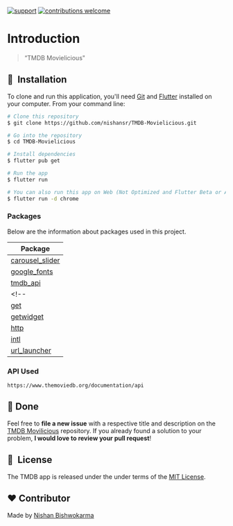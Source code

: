 [![support](https://img.shields.io/badge/plateform-flutter%7Candroid%20studio-9cf?style=plastic&logo=appveyor)](https://github.com/tsvillain/TMDB-movie-app)
[![contributions welcome](https://img.shields.io/badge/contributions-welcome-brightgreen.svg?style=flat)](https://github.com/nishansr/TMDB-Movielicious/issues)

# Introduction

> “TMDB Movielicious" 

<!-- ## :bulb: Key Features (or What will you learn, if you are here to learn)

- [x] List Trending Movies
- [x] Check Movie Details
- [x] API Integration
- [x] Open Movie Trailer on YouTube
- [x] Search Movies
- [x] GetX State Management
- [ ] Show Details of Search Movie Result
- [ ] Refine Code
- [ ] Use local DB to store Favourite movie -->

## 🚀 &nbsp;Installation

To clone and run this application, you'll need [Git](https://git-scm.com) and [Flutter](https://flutter.dev/docs/get-started/install) installed on your computer. From your command line:

```bash
# Clone this repository
$ git clone https://github.com/nishansr/TMDB-Movielicious.git

# Go into the repository
$ cd TMDB-Movielicious

# Install dependencies
$ flutter pub get

# Run the app
$ flutter run

# You can also run this app on Web (Not Optimized and Flutter Beta or Above Channel Required)
$ flutter run -d chrome
```

### Packages

Below are the information about packages used in this project.

| Package                                                     |
| ----------------------------------------------------------- |
| [carousel_slider](https://pub.dev/packages/carousel_slider) |
| [google_fonts](https://pub.dev/packages/google_fonts) |
| [tmdb_api](https://pub.dev/packages/tmdb_api) |
<!-- | [flutter_svg](https://pub.dev/packages/flutter_svg)         |
| [get](https://pub.dev/packages/get)                         |
| [getwidget](https://pub.dev/packages/getwidget)             |
| [http](https://pub.dev/packages/http)                       |
| [intl](https://pub.dev/packages/intl)                       |
| [url_launcher](https://pub.dev/packages/url_launcher)       | -->

### API Used

`https://www.themoviedb.org/documentation/api`


<!-- ### Directory Structure

The project directory structure is as follows: 
```
├── android
├── asset
├── build
├── ios
├── lib
    ├── controller
    ├── model
    ├── services
    ├── view
    ├── constants.dart
    ├── main.dart
├── pubspec.lock
├── pubspec.yaml

```

What's in **controller**
-> GetX controller

What's in **model**
-> Data Model for JSON data for easy access.

What's in **services**
-> http Network call to TMDB Database using TMDB API

What's in **view**
-> Contains the UI Widget for respected Page View. -->

## :clap: Done

Feel free to **file a new issue** with a respective title and description on the [TMDB Movilicious](https://github.com/nishansr/TMDB-Movielicious/issues) repository. If you already found a solution to your problem, **I would love to review your pull request**!

## 📘&nbsp; License

The TMDB app is released under the under terms of the [MIT License](LICENSE).

## :heart: Contributor

Made by [Nishan Bishwokarma](https://github.com/nishansr)